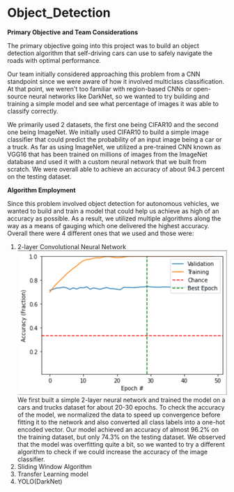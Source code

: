 # Object_Detection

**Primary Objective and Team Considerations**

The primary objective going into this project was to build an object detection algorithm that self-driving cars can use to safely navigate the roads with optimal performance.

Our team initially considered approaching this problem from a CNN standpoint since we were aware of how it involved multiclass classification. At that point, we weren't too familiar with region-based CNNs or open-source neural networks like DarkNet, so we wanted to try building and training a simple model and see what percentage of images it was able to classify correctly.

We primarily used 2 datasets, the first one being CIFAR10 and the second one being ImageNet. We initially used CIFAR10 to build a simple image classifier that could predict the probability of an input image being a car or a truck. As far as using ImageNet, we utilized a pre-trained CNN known as VGG16 that has been trained on millions of images from the ImageNet database and used it with a custom neural network that we built from scratch. We were overall able to achieve an accuracy of about 94.3 percent on the testing dataset.

**Algorithm Employment**

Since this problem involved object detection for autonomous vehicles, we wanted to build and train a model that could help us achieve as high of an accuracy as possible. As a result, we utilized multiple algorithms along the way as a means of gauging which one delivered the highest accuracy. Overall there were 4 different ones that we used and those were:

1. 2-layer Convolutional Neural Network
![](2-Layer%20CNN.png)
We first built a simple 2-layer neural network and trained the model on a cars and trucks dataset for about 20-30 epochs. To check the accuracy of the model, we normalized the data to speed up convergence before fitting it to the network and also converted all class labels into a one-hot encoded vector. Our model achieved an accuracy of almost 96.2% on the training dataset, but only 74.3% on the testing dataset. We observed that the model was overfitting quite a bit, so we wanted to try a different algorithm to check if we could increase the accuracy of the image classifier.
3. Sliding Window Algorithm
4. Transfer Learning model
5. YOLO(DarkNet)

